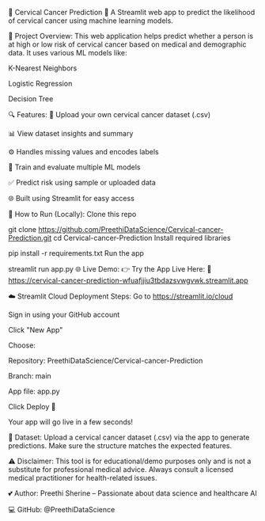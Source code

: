 🌸 Cervical Cancer Prediction 🧬
A Streamlit web app to predict the likelihood of cervical cancer using machine learning models.

📌 Project Overview:
This web application helps predict whether a person is at high or low risk of cervical cancer based on medical and demographic data. It uses various ML models like:

K-Nearest Neighbors

Logistic Regression

Decision Tree

🔍 Features:
📂 Upload your own cervical cancer dataset (.csv)

📊 View dataset insights and summary

⚙️ Handles missing values and encodes labels

🧠 Train and evaluate multiple ML models

✅ Predict risk using sample or uploaded data

🌐 Built using Streamlit for easy access

🚀 How to Run (Locally):
Clone this repo


git clone https://github.com/PreethiDataScience/Cervical-cancer-Prediction.git
cd Cervical-cancer-Prediction
Install required libraries


pip install -r requirements.txt
Run the app


streamlit run app.py
🌐 Live Demo:
👉 Try the App Live Here:
🔗 https://cervical-cancer-prediction-wfuafjjiu3tbdazsvwgvwk.streamlit.app

☁️ Streamlit Cloud Deployment Steps:
Go to https://streamlit.io/cloud

Sign in using your GitHub account

Click "New App"

Choose:

Repository: PreethiDataScience/Cervical-cancer-Prediction

Branch: main

App file: app.py

Click Deploy 🚀

Your app will go live in a few seconds!

📁 Dataset:
Upload a cervical cancer dataset (.csv) via the app to generate predictions.
Make sure the structure matches the expected features.

⚠️ Disclaimer:
This tool is for educational/demo purposes only and is not a substitute for professional medical advice.
Always consult a licensed medical practitioner for health-related issues.

💕 Author:
Preethi Sherine – Passionate about data science and healthcare AI

💻 GitHub: @PreethiDataScience

